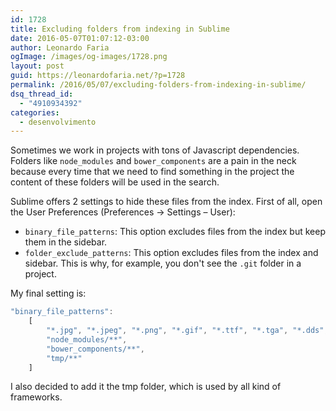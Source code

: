 ```yaml
---
id: 1728
title: Excluding folders from indexing in Sublime
date: 2016-05-07T01:07:12-03:00
author: Leonardo Faria
ogImage: /images/og-images/1728.png
layout: post
guid: https://leonardofaria.net/?p=1728
permalink: /2016/05/07/excluding-folders-from-indexing-in-sublime/
dsq_thread_id:
  - "4910934392"
categories:
  - desenvolvimento
---
```

Sometimes we work in projects with tons of Javascript dependencies. Folders like `node_modules` and `bower_components` are a pain in the neck because every time that we need to find something in the project the content of these folders will be used in the search.

Sublime offers 2 settings to hide these files from the index. First of all, open the User Preferences (Preferences -> Settings – User):

  * `binary_file_patterns`: This option excludes files from the index but keep them in the sidebar.
  * `folder_exclude_patterns`: This option excludes files from the index and sidebar. This is why, for example, you don't see the `.git` folder in a project.

<!--more-->My final setting is:

```js
"binary_file_patterns":
	[
		"*.jpg", "*.jpeg", "*.png", "*.gif", "*.ttf", "*.tga", "*.dds", "*.ico", "*.eot", "*.pdf", "*.swf", "*.jar", "*.zip",
		"node_modules/**",
		"bower_components/**",
		"tmp/**"
	]
```

I also decided to add it the tmp folder, which is used by all kind of frameworks.
